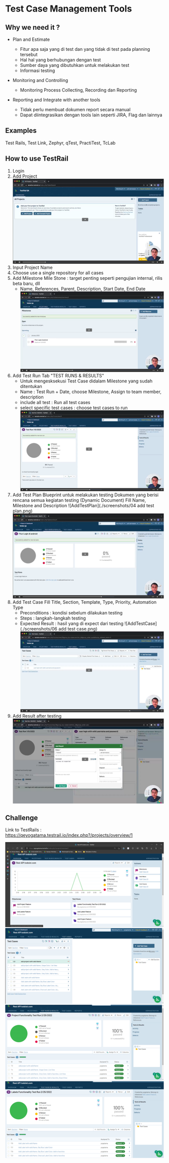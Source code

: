 # Test Case Management Tools

## Why we need it ?

- Plan and Estimate
    - Fitur apa saja yang di test dan yang tidak di test pada planning tersebut
    - Hal hal yang berhubungan dengan test
    - Sumber daya yang dibutuhkan untuk melakukan test
    - Informasi testing

- Monitoring and Controlling
    - Monitoring Process Collecting, Recording dan Reporting

- Reporting and Integrate with another tools
    - Tidak perlu membuat dokumen report secara manual
    - Dapat diintegrasikan dengan tools lain seperti JIRA, Flag dan lainnya

## Examples
Test Rails, Test Link, Zephyr, qTest, PractiTest, TcLab

## How to use TestRail
1. Login
2. Add Project
![AddProject](./screenshots/01addproject.png)
3. Input Project Name
4. Choose use a single repository for all cases
5. Add Milestone
    Mile Stone : target penting seperti pengujian internal, rilis beta baru, dll
    - Name, References, Parent, Description, Start Date, End Date
    ![AddMilestone](./screenshots/02addmilestone.png)
6. Add Test Run
    Tab "TEST RUNS & RESULTS"
    - Untuk mengesksekusi Test Case didalam Milestone yang sudah ditentukan
    - Name : Test Run + Date, choose Milestone, Assign to team member, description
    - include all test : Run all test cases
    - select specific test cases : choose test cases to run
    ![AddTestRun](./screenshots/03addtestrun.png)
7. Add Test Plan
    Blueprint untuk melakukan testing
    Dokumen yang berisi rencana semua kegiatan testing (Dynamic Document)
    Fill Name, Milestone and Description
    ![AddTestPlan](./screenshots/04 add test plan.png)
    ![TestPlanOverview](./screenshots/05TestPlanOverview.png)
8. Add Test Case
    Fill Title, Section, Template, Type, Priority, Automation Type
    - Preconditions     : kondisi sebelum dilakukan testing
    - Steps             : langkah-langkah testing
    - Expected Result   : hasil yang di expect dari testing
    ![AddTestCase](./screenshots/06 add test case.png)
    ![TestCaseOverview](./screenshots/07TestCaseOverview.png)
9. Add Result after testing
    ![AddResult](./screenshots/08addresult.png)

## Challenge
Link to TestRails : https://qeyogatama.testrail.io/index.php?/projects/overview/1

![Overview](./screenshots/Overview.png)
![All_TC](./screenshots/AllTestCases.png)
![TC_Run](./screenshots/ProjectFunctionalityTestRun2252022TC.png)
![TC_Run](./screenshots/LabelsFunctionalityTestRun2252022.png)